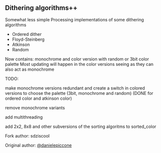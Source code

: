 ## Dithering algorithms++
Somewhat less simple Processing implementations of some dithering algorithms
	
* Ordered dither
* Floyd-Steinberg
* Atkinson
* Random

Now contains: monochrome and color version with random or 3bit color palette
Most updating will happen in the color versions seeing as they can also act as monochrome


TODO:

make monochrome versions redundant and create a switch in colored versions to choose the palette (3bit, monochrome and random) (DONE for ordered color and atkinson color)

remove monochrome variants

add multithreading

add 2x2, 8x8 and other subversions of the sorting algoritms to sorted_color


Fork author: sdziscool

Original author: [@danielepiccone](https://twitter.com/danielepiccone)